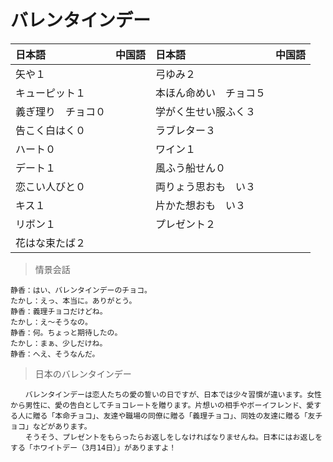 # バレンタインデー

|日本語                            | 中国語 | 日本語                                | 中国語 |
| :-------------------------------- | :----- | :------------------------------------ | :----- |
| <ruby>矢や１</ruby>           |        | <ruby>弓ゆみ２</ruby>                   |        |
| <ruby>キューピット１</ruby>           |        | <ruby>本ほん命めい　チョコ５</ruby>                   |        |
| <ruby>義ぎ理り　チョコ０</ruby>           |        | <ruby>学がく生せい服ふく３</ruby>                   |        |
| <ruby>告こく白はく０</ruby>           |        | <ruby>ラブレター３</ruby>                   |        |
| <ruby>ハート０</ruby>           |        | <ruby>ワイン１</ruby>                   |        |
| <ruby>デート１</ruby>           |        | <ruby>風ふう船せん０</ruby>                   |        |
| <ruby>恋こい人びと０</ruby>           |        | <ruby>両りょう思おも　い３</ruby>                   |        |
| <ruby>キス１</ruby>           |        | <ruby>片かた想おも　い３</ruby>                   |        |
| <ruby>リボン１</ruby>           |        | <ruby>プレゼント２</ruby>                   |        |
| <ruby>花はな束たば２</ruby>           |        |                    |        |

> 情景会話

```text
静香：はい、バレンタインデーのチョコ。
たかし：えっ、本当に。ありがとう。
静香：義理チョコだけどね。
たかし：え〜そうなの。
静香：何。ちょっと期待したの。
たかし：まぁ、少しだけね。
静香：へえ、そうなんだ。
```

> 日本のバレンタインデー

```text
　　バレンタインデーは恋人たちの愛の誓いの日ですが、日本では少々習慣が違います。女性から男性に、愛の告白としてチョコレートを贈ります。片想いの相手やボーイフレンド、愛する人に贈る「本命チョコ」、友達や職場の同僚に贈る「義理チョコ」、同姓の友達に贈る「友チョコ」などがあります。
　　そうそう、プレゼントをもらったらお返しをしなければなりませんね。日本にはお返しをする「ホワイトデー（3月14日）」がありますよ！
```
